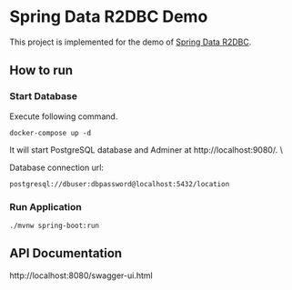# Spring Data R2DBC Demo

This project is implemented for the demo of [Spring Data R2DBC](https://spring.io/projects/spring-data-r2dbc).
## How to run

### Start Database

Execute following command.

```shell script
docker-compose up -d
```
It will start PostgreSQL database and Adminer at http://localhost:9080/. \

Database connection url:
 ```shell script
 postgresql://dbuser:dbpassword@localhost:5432/location
```

 
### Run Application

```shell script
./mvnw spring-boot:run
```

## API Documentation

http://localhost:8080/swagger-ui.html